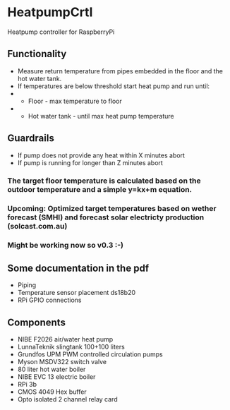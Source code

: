 # HeatpumpCrtl
Heatpump controller for RaspberryPi

## Functionality
* Measure return temperature from pipes embedded in the floor and the hot water tank.
* If temperatures are below threshold start heat pump and run until:
* * Floor - max temperature to floor
* * Hot water tank - until max heat pump temperature

## Guardrails
* If pump does not provide any heat within X minutes abort
* If pump is running for longer than Z minutes abort


### The target floor temperature is calculated based on the outdoor temperature and a simple y=kx+m equation.

### Upcoming: Optimized target temperatures based on wether forecast (SMHI) and forecast solar electricty production (solcast.com.au)

### Might be working now so v0.3 :-)


## Some documentation in the pdf
* Piping
* Temperature sensor placement ds18b20
* RPi GPIO connections

## Components
* NIBE F2026 air/water heat pump
* LunnaTeknik slingtank 100+100 liters
* Grundfos UPM PWM controlled circulation pumps
* Myson MSDV322 switch valve
* 80 liter hot water boiler
* NIBE EVC 13 electric boiler
* RPi 3b
* CMOS 4049 Hex buffer
* Opto isolated 2 channel relay card


